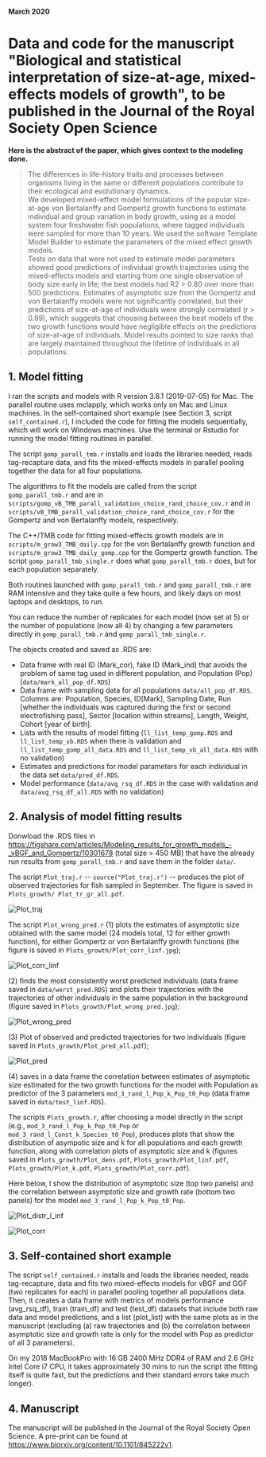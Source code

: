 <strong>March 2020</strong>

# Data and code for the manuscript "Biological and statistical interpretation of size-at-age, mixed-effects models of growth", to be published in the Journal of the Royal Society Open Science


<strong>Here is the abstract of the paper, which gives context to the modeling done.</strong>

> The differences in life-history traits and processes between organisms living in the same or different populations contribute to their ecological and evolutionary dynamics.  
We developed mixed-effect model formulations of the popular size-at-age von Bertalanffy and Gompertz growth functions to estimate individual and group variation in body growth, using as a model system four freshwater fish populations, where tagged individuals were sampled for more than 10 years. We used the software Template Model Builder to estimate the parameters of the mixed effect growth models.  
Tests on data that were not used to estimate model parameters showed good predictions of individual growth trajectories using the mixed-effects models and starting from one single observation of body size early in life; the best models had R2 > 0.80 over more than 500 predictions. Estimates of asymptotic size from the Gompertz and von Bertalanffy models were not significantly correlated, but their predictions of size-at-age of individuals were strongly correlated (r > 0.99), which suggests that choosing between the best models of the two growth functions would have negligible effects on the predictions of size-at-age of individuals. Model results pointed to size ranks that are largely maintained throughout the lifetime of individuals in all populations.


## 1. Model fitting

I ran the scripts and models with R version 3.6.1 (2019-07-05) for Mac. The parallel routine uses mclapply, which works only on Mac and Linux machines. In the self-contained short example (see Section 3, script `self_contained.r`), I included the code for fitting the models sequentially, which will work on Windows machines. Use the terminal or Rstudio for running the model fitting routines in parallel.

The script `gomp_parall_tmb.r` installs and loads the libraries needed, reads tag-recapture data, and fits the mixed-effects models in parallel pooling together the data for all four populations. 

The algorithms to fit the models are called from the script `gomp_parall_tmb.r` and are in `scripts/gomp_vB_TMB_parall_validation_choice_rand_choice_cov.r` and in `scripts/vB_TMB_parall_validation_choice_rand_choice_cov.r` for the Gompertz and von Bertalanffy models, respectively.

The C++/TMB  code for fitting mixed-effects growth models are in `scripts/m_grow3_TMB_daily.cpp` for the von Bertalanffy growth function and `scripts/m_grow3_TMB_daily_gomp.cpp` for the Gompertz growth function. The script `gomp_parall_tmb_single.r` does what `gomp_parall_tmb.r` does, but for each population separately. 

Both routines launched with `gomp_parall_tmb.r` and `gomp_parall_tmb.r` are RAM intensive and they take quite a few hours, and likely days on most laptops and desktops, to run. 

You can reduce the number of replicates for each model (now set at 5) or the number of populations (now all 4) by changing a few parameters directly in `gomp_parall_tmb.r` and `gomp_parall_tmb_single.r`.

The objects created and saved as .RDS are:  
- Data frame with real ID (Mark_cor), fake ID (Mark_ind) that avoids the problem of same tag used in different population, and Population (Pop) (`data/mark_all_pop_df.RDS`)  
- Data frame with sampling data for all populations `data/all_pop_df.RDS`. Columns are: Population, Species, ID[Mark], Sampling Date, Run [whether the individuals was captured during the first or second electrofishing pass], Sector [location within streams], Length, Weight, Cohort [year of birth].
- Lists with the results of model fitting (`ll_list_temp_gomp.RDS` and `ll_list_temp_vb.RDS` when there is validation and `ll_list_temp_gomp_all_data.RDS` and `ll_list_temp_vb_all_data.RDS` with no validation)  
- Estimates and predictions for model parameters for each individual in the data set `data/pred_df.RDS`.
- Model performance (`data/avg_rsq_df.RDS` in the case with validation and `data/avg_rsq_df_all.RDS` with no validation)

## 2. Analysis of model fitting results    

Donwload the .RDS files in <https://figshare.com/articles/Modeling_results_for_growth_models_-_vBGF_and_Gompertz/10301678> (total size > 450 MB) that have the already run results from `gomp_parall_tmb.r` and save them in the folder `data/`.

The script `Plot_traj.r` -- `source("Plot_traj.r")` -- produces the plot of observed trajectories for fish sampled in September. The figure is saved in `Plots_growth/ Plot_tr_gr_all.pdf`.  

![Plot_traj](https://github.com/simonevincenzi/Growth_Models/blob/master/Plots_growth/Plot_tr_gr_all_.png)

The script `Plot_wrong_pred.r` (1) plots the estimates of asymptotic size obtained with the same model (24 models total, 12 for either growth function), for either Gompertz or von Bertalanffy growth functions (the figure is saved in `Plots_growth/Plot_corr_linf.jpg`); 

![Plot_corr_linf](https://github.com/simonevincenzi/Growth_Models/blob/master/Plots_growth/Plot_corr_linf.jpg)

(2) finds the most consistently worst predicted individuals (data frame saved in `data/worst_pred.RDS`) and plots their trajectories with the trajectories of other individuals in the same population in the background (figure saved in `Plots_growth/Plot_wrong_pred.jpg`); 

![Plot_wrong_pred](https://github.com/simonevincenzi/Growth_Models/blob/master/Plots_growth/Plot_wrong_pred.jpg)

(3) Plot of observed and predicted trajectories for two individuals (figure saved in `Plots_growth/Plot_pred_all.pdf`); 

![Plot_pred](https://github.com/simonevincenzi/Growth_Models/blob/master/Plots_growth/Plot_pred_all.png)

(4) saves in a data frame the correlation between estimates of asymptotic size estimated for the two growth functions for the model with Population as predictor of the 3 parameters `mod_3_rand_l_Pop_k_Pop_t0_Pop` (data frame saved in `data/test_linf.RDS`). 

The scripts `Plots_growth.r`, after choosing a model directly in the script (e.g., `mod_3_rand_l_Pop_k_Pop_t0_Pop` or `mod_3_rand_l_Const_k_Species_t0_Pop`), produces plots that show the distribution of asympotic size and k for all populations and each growth function, along with correlation plots of asymptotic size and k (figures saved in `Plots_growth/Plot_dens.pdf`, `Plots_growth/Plot_linf.pdf`, `Plots_growth/Plot_k.pdf`, `Plots_growth/Plot_corr.pdf`). 

Here below, I show the distribution of asymptotic size (top two panels) and the correlation between asymptotic size and growth rate (bottom two panels) for the model `mod_3_rand_l_Pop_k_Pop_t0_Pop`.

![Plot_distr_l_inf](https://github.com/simonevincenzi/Growth_Models/blob/master/Plots_growth/Plot_linf_first.png)

![Plot_corr](https://github.com/simonevincenzi/Growth_Models/blob/master/Plots_growth/Plot_corr_first.png)

## 3. Self-contained short example

The script `self_contained.r` installs and loads the libraries needed, reads tag-recapture, data and fits two mixed-effects models for vBGF and GGF (two replicates for each) in parallel pooling together all populations data. Then, it creates a data frame with metrics of models performance (avg_rsq_df), train (train_df) and test (test_df) datasets that include both raw data and model predictions, and a list (plot_list) with the same plots as in the manuscript (excluding (a) raw trajectories and (b) the correlation between asymptotic size and growth rate is only for the model with Pop as predictor of all 3 parameters). 

On my 2018 MacBookPro with 16 GB 2400 MHz DDR4 of RAM and 2.6 GHz Intel Core i7 CPU, it takes approximately 30 mins to run the script (the fitting itself is quite fast, but the predictions and their standard errors take much longer).


## 4. Manuscript

The manuscript will be published in the Journal of the Royal Society Open Science. A pre-print can be found at https://www.biorxiv.org/content/10.1101/845222v1.
